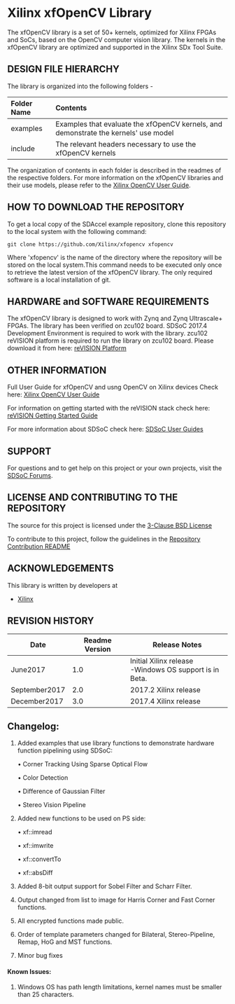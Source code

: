 Xilinx xfOpenCV Library 
======================
The xfOpenCV library is a set of 50+ kernels, optimized for Xilinx FPGAs and SoCs, based on the OpenCV computer vision library. The kernels in the xfOpenCV library are optimized and supported in the Xilinx SDx Tool Suite. 

## DESIGN FILE HIERARCHY
The library is organized into the following folders - 

| Folder Name | Contents |
| :------------- | :------------- |
| examples | Examples that evaluate the xfOpenCV kernels, and demonstrate the kernels' use model |
| include | The relevant headers necessary to use the xfOpenCV kernels |

The organization of contents in each folder is described in the readmes of the respective folders.
For more information on the xfOpenCV libraries and their use models, please refer to the [Xilinx OpenCV User Guide][].

## HOW TO DOWNLOAD THE REPOSITORY
To get a local copy of the SDAccel example repository, clone this repository to the local system with the following command:
```
git clone https://github.com/Xilinx/xfopencv xfopencv
```
Where 'xfopencv' is the name of the directory where the repository will be stored on the local system.This command needs to be executed only once to retrieve the latest version of the xfOpenCV library. The only required software is a local installation of git.

## HARDWARE and SOFTWARE REQUIREMENTS
The xfOpenCV library is designed to work with Zynq and Zynq Ultrascale+ FPGAs. The library has been verified on zcu102 board.
SDSoC 2017.4 Development Environment is required to work with the library.
zcu102 reVISION platform is required to run the library on zcu102 board. Please download it from here: [reVISION Platform]

## OTHER INFORMATION
Full User Guide for xfOpenCV and usng OpenCV on Xilinx devices Check here: 
[Xilinx OpenCV User Guide][]

For information on getting started with the reVISION stack check here:
[reVISION Getting Started Guide]

For more information about SDSoC check here:
[SDSoC User Guides][]

## SUPPORT
For questions and to get help on this project or your own projects, visit the [SDSoC Forums][].

## LICENSE AND CONTRIBUTING TO THE REPOSITORY
The source for this project is licensed under the [3-Clause BSD License][]

To contribute to this project, follow the guidelines in the [Repository Contribution README][]

## ACKNOWLEDGEMENTS
This library is written by developers at
- [Xilinx](http://www.xilinx.com)

## REVISION HISTORY

Date      | Readme Version | Release Notes
--------  |----------------|-------------------------
June2017  | 1.0            | Initial Xilinx release <br> -Windows OS support is in Beta.
September2017  | 2.0            | 2017.2 Xilinx release <br> 
December2017  | 3.0            | 2017.4 Xilinx release <br>

## Changelog:

1. Added examples that use library functions to demonstrate hardware function pipelining using SDSoC:

    • Corner Tracking Using Sparse Optical Flow
    
    • Color Detection
    
    • Difference of Gaussian Filter 
    
    • Stereo Vision Pipeline

2. Added new functions to be used on PS side:

    • xf::imread
    
    • xf::imwrite
    
    • xf::convertTo

	• xf::absDiff	

3. Added 8-bit output support for Sobel Filter and Scharr Filter.
4. Output changed from list to image for Harris Corner and Fast Corner functions.
5. All encrypted functions made public.
6. Order of template parameters changed for Bilateral, Stereo-Pipeline, Remap, HoG and MST functions.
7. Minor bug fixes

 #### Known Issues:
1. Windows OS has path length limitations, kernel names must be smaller than 25 characters.


[reVISION Getting Started Guide]: http://www.wiki.xilinx.com/reVISION+Getting+Started+Guide
[reVISION Platform]: https://secure.xilinx.com/oam/server/obrareq.cgi?wh%3Dwww.xilinx.com%20wu%3D%2Fmember%2Fforms%2Fdownload%2Fdesign-license-xef.html%3Fakdm%3D1%26filename%3Dzcu102-es2-reVISION-2017-1.zip%20wo%3D1%20rh%3Dhttp%3A%2F%2Fwww.xilinx.com%20ru%3D%252Fmember%252Fforms%252Fdownload%252Fdesign-license-xef.html%20rq%3Dakdm%253D1%2526filename%253Dzcu102-es2-reVISION-2017-1.zip
[SDSoC Forums]: https://forums.xilinx.com/t5/SDSoC-Development-Environment/bd-p/sdsoc
[SDSoC User Guides]: https://www.xilinx.com/support/documentation/sw_manuals/xilinx2017_1/ug1027-sdsoc-user-guide.pdf
[3-Clause BSD License]: LICENSE.txt
[Repository Contribution README]: CONTRIBUTING.md
[Xilinx OpenCV User Guide]: https://www.xilinx.com/support/documentation/sw_manuals/xilinx2017_1/ug1233-xilinx-opencv-user-guide.pdf
